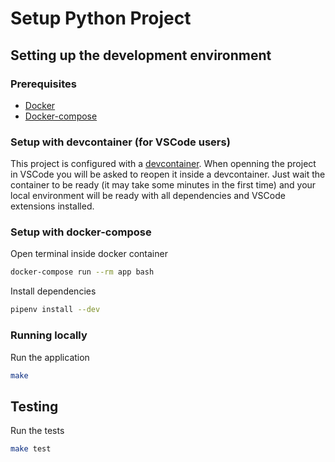 # Setup Python Project

## Setting up the development environment

### Prerequisites

- [Docker](https://docs.docker.com/engine/installation/)
- [Docker-compose](https://docs.docker.com/compose/install/)

### Setup with devcontainer (for VSCode users)

This project is configured with a [devcontainer](https://code.visualstudio.com/docs/remote/containers). When openning the project in VSCode you will be asked to reopen it inside a devcontainer. Just wait the container to be ready (it may take some minutes in the first time) and your local environment will be ready with all dependencies and VSCode extensions installed.

### Setup with docker-compose

Open terminal inside docker container

```bash
docker-compose run --rm app bash
```

Install dependencies

```bash
pipenv install --dev
```

### Running locally

Run the application

```bash
make
```

## Testing

Run the tests

```bash
make test
```
